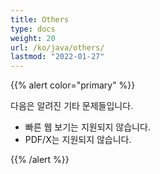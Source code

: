 ```yaml
---
title: Others
type: docs
weight: 20
url: /ko/java/others/
lastmod: "2022-01-27"
---
```


{{% alert color="primary" %}}

다음은 알려진 기타 문제들입니다.

- 빠른 웹 보기는 지원되지 않습니다.
- PDF/X는 지원되지 않습니다.

{{% /alert %}}